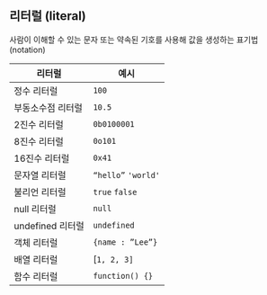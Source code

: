 ## 리터럴 (literal)
사람이 이해할 수 있는 문자 또는 약속된 기호를 사용해 값을 생성하는 표기법(notation)

| 리터럴 | 예시 |
| --- | --- |
| 정수 리터럴 | `100` |
| 부동소수점 리터럴 | `10.5` |
| 2진수 리터럴 | `0b0100001` |
| 8진수 리터럴 | `0o101` |
| 16진수 리터럴 | `0x41` |
| 문자열 리터럴 | `“hello”` `'world'` |
| 불리언 리터럴 | `true` `false` |
| null 리터럴 | `null` |
| undefined 리터럴 | `undefined` |
| 객체 리터럴 | `{name : ”Lee”}` |
| 배열 리터럴 | [`1, 2, 3]` |
| 함수 리터럴 | `function() {}` |
